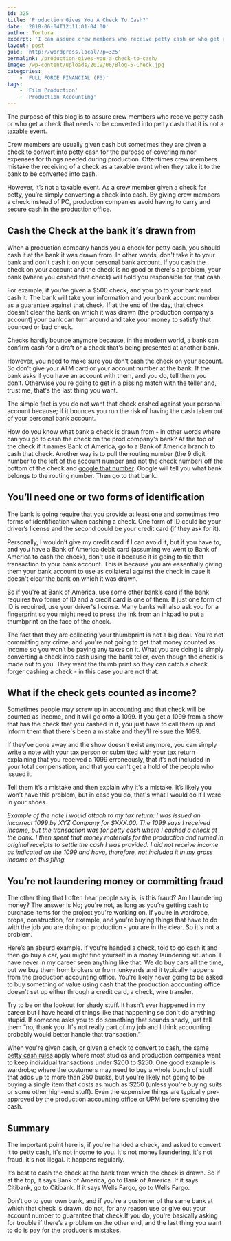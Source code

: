 ```yaml
---
id: 325
title: 'Production Gives You A Check To Cash?'
date: '2018-06-04T12:11:01-04:00'
author: Tortora
excerpt: 'I can assure crew members who receive petty cash or who get a check that needs to be converted into petty cash that it is not a taxable event.'
layout: post
guid: 'http://wordpress.local/?p=325'
permalink: /production-gives-you-a-check-to-cash/
image: /wp-content/uploads/2019/06/Blog-5-Check.jpg
categories:
    - 'FULL FORCE FINANCIAL (F3)'
tags:
    - 'Film Production'
    - 'Production Accounting'
---
```


The purpose of this blog is to assure crew members who receive petty cash or who get a check that needs to be converted into petty cash that it is not a taxable event.

Crew members are usually given cash but sometimes they are given a check to convert into petty cash for the purpose of covering minor expenses for things needed during production. Oftentimes crew members mistake the receiving of a check as a taxable event when they take it to the bank to be converted into cash.

However, it’s not a taxable event. As a crew member given a check for petty, you’re simply converting a check into cash. By giving crew members a check instead of PC, production companies avoid having to carry and secure cash in the production office.

## Cash the Check at the bank it’s drawn from

When a production company hands you a check for petty cash, you should cash it at the bank it was drawn from. In other words, don't take it to your bank and don't cash it on your personal bank account. If you cash the check on your account and the check is no good or there's a problem, your bank (where you cashed that check) will hold you responsible for that cash.

For example, if you're given a $500 check, and you go to your bank and cash it. The bank will take your information and your bank account number as a guarantee against that check. If at the end of the day, that check doesn't clear the bank on which it was drawn (the production company’s account) your bank can turn around and take your money to satisfy that bounced or bad check.

Checks hardly bounce anymore because, in the modern world, a bank can confirm cash for a draft or a check that's being presented at another bank.

However, you need to make sure you don’t cash the check on your account. So don't give your ATM card or your account number at the bank. If the bank asks if you have an account with them, and you do, tell them you don’t. Otherwise you're going to get in a pissing match with the teller and, trust me, that's the last thing you want.

The simple fact is you do not want that check cashed against your personal account because; if it bounces you run the risk of having the cash taken out of your personal bank account.

How do you know what bank a check is drawn from - in other words where can you go to cash the check on the prod company's bank? At the top of the check if it names Bank of America, go to a Bank of America branch to cash that check. Another way is to pull the routing number (the 9 digit number to the left of the account number and not the check number) off the bottom of the check and [google that number](https://www.google.com/search?ei=-22mXInQNMC60PEP_Kez8AI&q=bank+routing+number+lookup&oq=bank+routing+number+lookup&gs_l=psy-ab.3..35i39j0l4j0i20i263j0l3j0i20i263.13151.14839..15551...0.0..0.86.526.7......0....1..gws-wiz.......0i71j0i67.JA68-p989Zg). Google will tell you what bank belongs to the routing number. Then go to that bank.

## You’ll need one or two forms of identification

The bank is going require that you provide at least one and sometimes two forms of identification when cashing a check. One form of ID could be your driver’s license and the second could be your credit card (if they ask for it).

Personally, I wouldn’t give my credit card if I can avoid it, but if you have to, and you have a Bank of America debit card (assuming we went to Bank of America to cash the check), don't use it because it is going to tie that transaction to your bank account. This is because you are essentially giving them your bank account to use as collateral against the check in case it doesn't clear the bank on which it was drawn.

So if you're at Bank of America, use some other bank’s card if the bank requires two forms of ID and a credit card is one of them. If just one form of ID is required, use your driver's license. Many banks will also ask you for a fingerprint so you might need to press the ink from an inkpad to put a thumbprint on the face of the check.

The fact that they are collecting your thumbprint is not a big deal. You're not committing any crime, and you're not going to get that money counted as income so you won’t be paying any taxes on it. What you are doing is simply converting a check into cash using the bank teller, even though the check is made out to you. They want the thumb print so they can catch a check forger cashing a check - in this case you are not that.

## What if the check gets counted as income?

Sometimes people may screw up in accounting and that check will be counted as income, and it will go onto a 1099. If you get a 1099 from a show that has the check that you cashed in it, you just have to call them up and inform them that there's been a mistake and they'll reissue the 1099.

If they've gone away and the show doesn't exist anymore, you can simply write a note with your tax person or submitted with your tax return explaining that you received a 1099 erroneously, that it’s not included in your total compensation, and that you can't get a hold of the people who issued it.

Tell them it’s a mistake and then explain why it's a mistake. It’s likely you won’t have this problem, but in case you do, that's what I would do if I were in your shoes.

*Example of the note I would attach to my tax return: I was issued an incorrect 1099 by XYZ Company for $XXX.00. The 1099 says I received income, but the transaction was for petty cash where I cashed a check at the bank. I then spent that money materials for the production and turned in original receipts to settle the cash I was provided. I did not receive income as indicated on the 1099 and have, therefore, not included it in my gross income on this filing.*

## You’re not laundering money or committing fraud

The other thing that I often hear people say is, is this fraud? Am I laundering money? The answer is No; you're not, as long as you’re getting cash to purchase items for the project you're working on. If you’re in wardrobe, props, construction, for example, and you're buying things that have to do with the job you are doing on production - you are in the clear. So it's not a problem.

Here’s an absurd example. If you're handed a check, told to go cash it and then go buy a car, you might find yourself in a money laundering situation. I have never in my career seen anything like that. We do buy cars all the time, but we buy them from brokers or from junkyards and it typically happens from the production accounting office. You're likely never going to be asked to buy something of value using cash that the production accounting office doesn't set up either through a credit card, a check, wire transfer.

Try to be on the lookout for shady stuff. It hasn't ever happened in my career but I have heard of things like that happening so don't do anything stupid. If someone asks you to do something that sounds shady, just tell them “no, thank you. It's not really part of my job and I think accounting probably would better handle that transaction.”

When you're given cash, or given a check to convert to cash, the same [petty cash rules](https://www.fullforcefinancial.com/knowledge-base/2018/01/03/petty-cash-cheat-sheet) apply where most studios and production companies want to keep individual transactions under $200 to $250. One good example is wardrobe; where the costumers may need to buy a whole bunch of stuff that adds up to more than 250 bucks, but you're likely not going to be buying a single item that costs as much as $250 (unless you're buying suits or some other high-end stuff). Even the expensive things are typically pre-approved by the production accounting office or UPM before spending the cash.

## Summary

The important point here is, if you're handed a check, and asked to convert it to petty cash, it's not income to you. It's not money laundering, it's not fraud, it's not illegal. It happens regularly.

It’s best to cash the check at the bank from which the check is drawn. So if at the top, it says Bank of America, go to Bank of America. If it says Citibank, go to Citibank. If it says Wells Fargo, go to Wells Fargo.

Don't go to your own bank, and if you're a customer of the same bank at which that check is drawn, do not, for any reason use or give out your account number to guarantee that check.If you do, you're basically asking for trouble if there’s a problem on the other end, and the last thing you want to do is pay for the producer’s mistakes.
